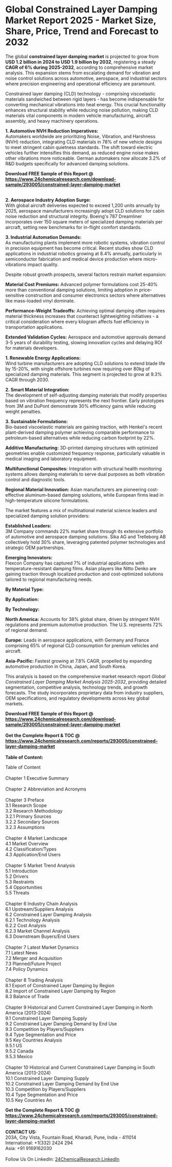 <h1>Global Constrained Layer Damping Market Report 2025 - Market Size, Share, Price, Trend and Forecast to 2032</h1><p>The global <strong>constrained layer damping market</strong> is projected to grow from <strong>USD 1.2 billion in 2024 to USD 1.9 billion by 2032</strong>, registering a steady <strong>CAGR of 6% during 2025-2032</strong>, according to comprehensive market analysis. This expansion stems from escalating demand for vibration and noise control solutions across automotive, aerospace, and industrial sectors where precision engineering and operational efficiency are paramount.</p><p>Constrained layer damping (CLD) technology - comprising viscoelastic materials sandwiched between rigid layers - has become indispensable for converting mechanical vibrations into heat energy. This crucial functionality enhances structural stability while reducing noise pollution, making CLD materials vital components in modern vehicle manufacturing, aircraft assembly, and heavy machinery operations.</p><p><strong>1. Automotive NVH Reduction Imperatives:</strong><br>
Automakers worldwide are prioritizing Noise, Vibration, and Harshness (NVH) reduction, integrating CLD materials in 78% of new vehicle designs to meet stringent cabin quietness standards. The shift toward electric vehicles further intensifies this demand, as reduced engine noise makes other vibrations more noticeable. German automakers now allocate 3.2% of R&amp;D budgets specifically for advanced damping solutions.</p><div><b>Download FREE Sample of this Report @ 
            <a href="https://www.24chemicalresearch.com/download-sample/293005/constrained-layer-damping-market">
            https://www.24chemicalresearch.com/download-sample/293005/constrained-layer-damping-market</a></b></div><br><p><strong>2. Aerospace Industry Adoption Surge:</strong><br>
With global aircraft deliveries expected to exceed 1,200 units annually by 2025, aerospace manufacturers increasingly adopt CLD solutions for cabin noise reduction and structural integrity. Boeing's 787 Dreamliner incorporates over 150 square meters of specialized damping materials per aircraft, setting new benchmarks for in-flight comfort standards.</p><p><strong>3. Industrial Automation Demands:</strong><br>
As manufacturing plants implement more robotic systems, vibration control in precision equipment has become critical. Recent studies show CLD applications in industrial robotics growing at 8.4% annually, particularly in semiconductor fabrication and medical device production where micro-vibrations impact quality.</p><p>Despite robust growth prospects, several factors restrain market expansion:</p><p><strong>Material Cost Premiums:</strong> Advanced polymer formulations cost 25-40% more than conventional damping solutions, limiting adoption in price-sensitive construction and consumer electronics sectors where alternatives like mass-loaded vinyl dominate.</p><p><strong>Performance-Weight Tradeoffs:</strong> Achieving optimal damping often requires material thickness increases that counteract lightweighting initiatives - a critical consideration where every kilogram affects fuel efficiency in transportation applications.</p><p><strong>Extended Validation Cycles:</strong> Aerospace and automotive approvals demand 3-5 years of durability testing, slowing innovation cycles and delaying ROI for materials developers.</p><p><strong>1. Renewable Energy Applications:</strong><br>
Wind turbine manufacturers are adopting CLD solutions to extend blade life by 15-20%, with single offshore turbines now requiring over 80kg of specialized damping materials. This segment is projected to grow at 9.3% CAGR through 2030.</p><p><strong>2. Smart Material Integration:</strong><br>
The development of self-adjusting damping materials that modify properties based on vibration frequency represents the next frontier. Early prototypes from 3M and DuPont demonstrate 30% efficiency gains while reducing weight penalties.</p><p><strong>3. Sustainable Formulations:</strong><br>
Bio-based viscoelastic materials are gaining traction, with Henkel's recent plant-derived damping polymer achieving comparable performance to petroleum-based alternatives while reducing carbon footprint by 22%.</p><p><strong>Additive Manufacturing:</strong> 3D-printed damping structures with optimized geometries enable customized frequency response, particularly valuable in medical imaging and laboratory equipment.</p><p><strong>Multifunctional Composites:</strong> Integration with structural health monitoring systems allows damping materials to serve dual purposes as both vibration control and diagnostic tools.</p><p><strong>Regional Material Innovation:</strong> Asian manufacturers are pioneering cost-effective aluminum-based damping solutions, while European firms lead in high-temperature silicone formulations.</p><p>The market features a mix of multinational material science leaders and specialized damping solution providers:</p><p><strong>Established Leaders:</strong><br>
3M Company commands 22% market share through its extensive portfolio of automotive and aerospace damping solutions. Sika AG and Trelleborg AB collectively hold 30% share, leveraging patented polymer technologies and strategic OEM partnerships.</p><p><strong>Emerging Innovators:</strong><br>
Flexcon Company has captured 7% of industrial applications with temperature-resistant damping films. Asian players like Nitto Denko are gaining traction through localized production and cost-optimized solutions tailored to regional manufacturing needs.</p><p><strong>By Material Type:</strong></p><p><strong>By Application:</strong></p><p><strong>By Technology:</strong></p><p><strong>North America:</strong> Accounts for 38% global share, driven by stringent NVH regulations and premium automotive production. The U.S. represents 72% of regional demand.</p><p><strong>Europe:</strong> Leads in aerospace applications, with Germany and France comprising 65% of regional CLD consumption for premium vehicles and aircraft.</p><p><strong>Asia-Pacific:</strong> Fastest growing at 7.8% CAGR, propelled by expanding automotive production in China, Japan, and South Korea.</p><p>This analysis is based on the comprehensive market research report <em>Global Constrained Layer Damping Market Analysis 2025-2032</em>, providing detailed segmentation, competitive analysis, technology trends, and growth forecasts. The study incorporates proprietary data from industry suppliers, OEM specifications, and regulatory developments across key global markets.</p><div><b>Download FREE Sample of this Report @ 
            <a href="https://www.24chemicalresearch.com/download-sample/293005/constrained-layer-damping-market">
            https://www.24chemicalresearch.com/download-sample/293005/constrained-layer-damping-market</a></b></div><br><div><b>Get the Complete Report & TOC @ 
            <a href="https://www.24chemicalresearch.com/reports/293005/constrained-layer-damping-market">
            https://www.24chemicalresearch.com/reports/293005/constrained-layer-damping-market</a></b></div><br>
            <b>Table of Content:</b><p>Table of Content<br />
<br />
Chapter 1 Executive Summary<br />
<br />
Chapter 2 Abbreviation and Acronyms<br />
<br />
Chapter 3 Preface<br />
3.1 Research Scope<br />
3.2 Research Methodology<br />
  3.2.1 Primary Sources<br />
  3.2.2 Secondary Sources<br />
  3.2.3 Assumptions<br />
		<br />
Chapter 4 Market Landscape<br />
4.1 Market Overview<br />
4.2 Classification/Types<br />
4.3 Application/End Users<br />
<br />
Chapter 5 Market Trend Analysis <br />
5.1 Introduction<br />
5.2 Drivers<br />
5.3 Restraints<br />
5.4 Opportunities<br />
5.5 Threats<br />
<br />
Chapter 6 Industry Chain Analysis<br />
6.1 Upstream/Suppliers Analysis<br />
6.2 Constrained Layer Damping Analysis<br />
  6.2.1 Technology Analysis<br />
  6.2.2 Cost Analysis<br />
  6.2.3 Market Channel Analysis<br />
6.3 Downstream Buyers/End Users<br />
<br />
Chapter 7 Latest Market Dynamics<br />
7.1 Latest News<br />
7.2 Merger and Acquisition<br />
7.3 Planned/Future Project<br />
7.4 Policy Dynamics<br />
<br />
Chapter 8 Trading Analysis<br />
8.1 Export of Constrained Layer Damping by Region<br />
8.2 Import of Constrained Layer Damping by Region<br />
8.3 Balance of Trade<br />
<br />
Chapter 9 Historical and Current Constrained Layer Damping in North America (2013-2024)<br />
9.1 Constrained Layer Damping Supply <br />
9.2 Constrained Layer Damping Demand by End Use<br />
9.3 Competition by Players/Suppliers<br />
9.4 Type Segmentation and Price<br />
9.5 Key Countries Analysis<br />
  9.5.1 US<br />
  9.5.2 Canada<br />
  9.5.3 Mexico<br />
<br />
Chapter 10 Historical and Current Constrained Layer Damping in South America (2013-2024)<br />
10.1 Constrained Layer Damping Supply <br />
10.2 Constrained Layer Damping Demand by End Use<br />
10.3 Competition by Players/Suppliers<br />
10.4 Type Segmentation and Price<br />
10.5 Key Countries An</p><div><b>Get the Complete Report & TOC @ 
            <a href="https://www.24chemicalresearch.com/reports/293005/constrained-layer-damping-market">
            https://www.24chemicalresearch.com/reports/293005/constrained-layer-damping-market</a></b></div><br><b>CONTACT US:</b><br>
            203A, City Vista, Fountain Road, Kharadi, Pune, India - 411014<br>
            International: +1(332) 2424 294<br>
            Asia: +91 9169162030 <br><br>
            Follow Us On LinkedIn: <a href="https://www.linkedin.com/company/24chemicalresearch/">24ChemicalResearch LinkedIn</a>
